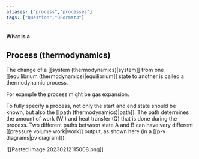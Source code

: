 ```yaml
---
aliases: ["process","processes"]
tags: ["Question","QFormat3"]
---
```


#### What is a
## Process (thermodynamics)
The change of a [[system (thermodynamics)|system]] from one [[equilibrium (thermodynamics)|equilibrium]] state to another is called a thermodynamic process.

For example the process might be gas expansion.

To fully specify a process, not only the start and end state should be known, but also the [[path (thermodynamics)|path]]. The path determines the amount of work (W ) and heat transfer (Q) that is done during the process. Two different paths between state A and B can have very different [[pressure volume work|work]] output, as shown here (in a [[p-v diagrams|pv diagram]]):

![[Pasted image 20230212115008.png]]

